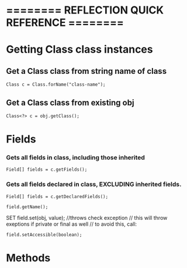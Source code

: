 # ======== REFLECTION QUICK REFERENCE ========

# Getting Class class instances

## Get a Class class from string name of class

	Class c = Class.forName("class-name");

## Get a Class class from existing obj

	Class<?> c = obj.getClass();

# Fields

### Gets all fields in class, including those inherited

	Field[] fields = c.getFields();

### Gets all fields declared in class, EXCLUDING inherited fields.

	Field[] fields = c.getDeclaredFields();

	field.getName(); 
SET
	field.set(obj, value); //throws check exception
	// this will throw exeptions if private or final as well
	// to avoid this, call:

 	field.setAccessible(boolean);

# Methods

	
	
